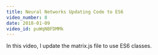 ```yaml
---
title: Neural Networks Updating Code to ES6
video_number: 8
date: 2018-01-09
video_id: puWqNBFDMMk
---
```

In this video, I update the matrix.js file to use ES6 classes.
